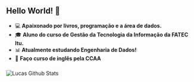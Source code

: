 ## Hello World! 🚀

+ :computer: **Apaixonado por livros, programação e a área de dados.**
+ :mortar_board: **Aluno do curso de Gestão da Tecnologia da Informação da FATEC Itu.**
+ :bar_chart: **Atualmente estudando Engenharia de Dados!**
+ :flags: **Faço curso de inglês pela CCAA**
### 
![Lucas Github Stats](https://github-readme-stats.vercel.app/api?username=sanches8&show_icons=true&theme=github_dark)


